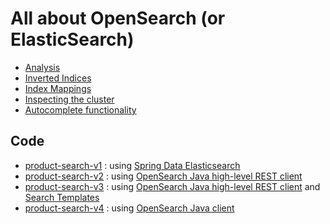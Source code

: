 # All about OpenSearch (or ElasticSearch)

- [Analysis](notes/analysis.md)
- [Inverted Indices](notes/inverted-indices.md)
- [Index Mappings](notes/mapping.md)
- [Inspecting the cluster](notes/inspecting-the-cluster.md)
- [Autocomplete functionality](notes/opensearch-autocomplete-functionality.md)

## Code

- [product-search-v1](code/product-search-v1) : using [Spring Data Elasticsearch](https://spring.io/projects/spring-data-elasticsearch)
- [product-search-v2](code/product-search-v2) : using [OpenSearch Java high-level REST client](https://opensearch.org/docs/latest/clients/java-rest-high-level/)
- [product-search-v3](code/product-search-v3) : using [OpenSearch Java high-level REST client](https://opensearch.org/docs/1.3/clients/java-rest-high-level/) and [Search Templates](https://opensearch.org/docs/1.3/opensearch/search-template/)
- [product-search-v4](code/product-search-v4) : using [OpenSearch Java client](https://opensearch.org/docs/latest/clients/java/)
